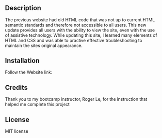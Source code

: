 # <Horiseon Website update>

## Description

The previous website had old HTML code that was not up to current HTML semantic standards and therefore not accessible to all users. This new update provides all users with the ability to view the site, even with the use of assistive technology. While updating this site, I learned many elements of HTML and CSS and was able to practive effective troubleshooting to maintain the sites original appearance. 

## Installation

Follow the Website link:


## Credits

Thank you to my bootcamp instructor, Roger Le, for the instruction that helped me complete this project

## License

MIT license

